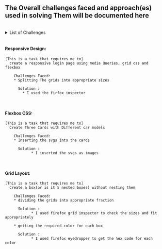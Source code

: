 <!--When contributing to this document, Please remember to add every new entry to the List of challenges' list-->


## The Overall challenges faced and approach(es) used in solving Them will be documented here
  <br>

<details>
  <summary>List of Challenges</summary>
  <ol>
    <li><a href="#responsive-design">Responsive Design</a></li>
    <li><a href="#flexbox-css">Flexbox</a></li>
  </ol>
</details>
<br>

   #### Responsive Design:
    [This is a task that requires me to]
      create a responsive login page using media Queries, grid css and flexbox
    
        Challenges Faced:
        * Splitting The grids into appropriate sizes

          Solution :
            * I used the firfox inspector

<br>

  #### Flexbox CSS:
    [This is a task that requires me to]
      Create Three Cards with Different car models
    
        Challenges Faced:
        * Inserting the svgs into the cards

          Solution :
                * I inserted the svgs as images

<br>

  #### Grid Layout:
    [This is a task that requires me to]
      Create a box(or is it 5 nested boxes) without nesting them
    
        Challenges Faced:
        * dividing the grids into appropriate fraction

          Solution :
                * I used firefox grid inspector to check the sizes and fit appropriately

        * getting the required color for each box

          Solution :
                * I used firefox eyedropper to get the hex code for each color